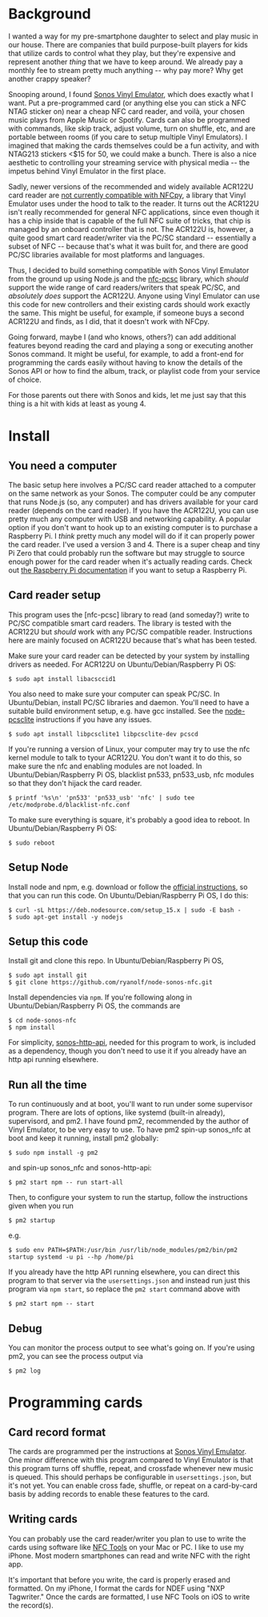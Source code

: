 # Background

I wanted a way for my pre-smartphone daughter to select and play music in our house. There are companies that build purpose-built players for kids that utilize cards to control what they play, but they're expensive and represent another _thing_ that we have to keep around. We already pay a monthly fee to stream pretty much anything -- why pay more? Why get another crappy speaker?

Snooping around, I found [Sonos Vinyl Emulator](https://github.com/hankhank10/vinylemulator), which does exactly what I want. Put a pre-programmed card (or anything else you can stick a NFC NTAG sticker on) near a cheap NFC card reader, and voilà, your chosen music plays from Apple Music or Spotify. Cards can also be programmed with commands, like skip track, adjust volume, turn on shuffle, etc, and are portable between rooms (if you care to setup multiple Vinyl Emulators). I imagined that making the cards themselves could be a fun activity, and with NTAG213 stickers <$15 for 50, we could make a bunch. There is also a nice aesthetic to controlling your streaming service with physical media -- the impetus behind Vinyl Emulator in the first place.

Sadly, newer versions of the recommended and widely available ACR122U card reader are [not currently compatible with NFCpy](https://github.com/nfcpy/nfcpy/issues/154), a library that Vinyl Emulator uses under the hood to talk to the reader. It turns out the ACR122U isn't really recommended for general NFC applications, since even though it has a chip inside that is capable of the full NFC suite of tricks, that chip is managed by an onboard controller that is not. The ACR122U is, however, a quite good smart card reader/writer via the PC/SC standard -- essentially a subset of NFC -- because that's what it was built for, and there are good PC/SC libraries available for most platforms and languages.

Thus, I decided to build something compatible with Sonos Vinyl Emulator from the ground up using Node.js and the [nfc-pcsc](https://github.com/pokusew/nfc-pcsc) library, which _should_ support the wide range of card readers/writers that speak PC/SC, and _absolutely does_ support the ACR122U. Anyone using Vinyl Emulator can use this code for new controllers and their existing cards should work exactly the same. This might be useful, for example, if someone buys a second ACR122U and finds, as I did, that it doesn't work with NFCpy.

Going forward, maybe I (and who knows, others?) can add additional features beyond reading the card and playing a song or executing another Sonos command. It might be useful, for example, to add a front-end for programming the cards easily without having to know the details of the Sonos API or how to find the album, track, or playlist code from your service of choice.

For those parents out there with Sonos and kids, let me just say that this thing is a hit with kids at least as young 4.

# Install

## You need a computer

The basic setup here involves a PC/SC card reader attached to a computer on the same network as your Sonos. The computer could be any computer that runs Node.js (so, any computer) and has drivers available for your card reader (depends on the card reader). If you have the ACR122U, you can use pretty much any computer with USB and networking capability. A popular option if you don't want to hook up to an existing computer is to purchase a Raspberry Pi. I _think_ pretty much any model will do if it can properly power the card reader. I've used a version 3 and 4. There is a super cheap and tiny Pi Zero that could probably run the software but may struggle to source enough power for the card reader when it's actually reading cards. Check out [the Raspberry Pi documentation](https://www.raspberrypi.org/documentation/) if you want to setup a Raspberry Pi.

## Card reader setup

This program uses the [nfc-pcsc] library to read (and someday?) write to PC/SC compatible smart card readers. The library is tested with the ACR122U but _should_ work with any PC/SC compatible reader. Instructions here are mainly focused on ACR122U because that's what has been tested.

Make sure your card reader can be detected by your system by installing drivers as needed. For ACR122U on Ubuntu/Debian/Raspberry Pi OS:

```
$ sudo apt install libacsccid1
```

You also need to make sure your computer can speak PC/SC. In Ubuntu/Debian, install PC/SC libraries and daemon. You'll need to have a suitable build environment setup, e.g. have gcc installed. See the [node-pcsclite](https://github.com/pokusew/node-pcsclite) instructions if you have any issues.

```
$ sudo apt install libpcsclite1 libpcsclite-dev pcscd
```

If you're running a version of Linux, your computer may try to use the nfc kernel module to talk to tyour ACR122U. You don't want it to do this, so make sure the nfc and enabling modules are not loaded. In Ubuntu/Debian/Raspberry Pi OS, blacklist pn533, pn533_usb, nfc modules so that they don't hijack the card reader.

```
$ printf '%s\n' 'pn533' 'pn533_usb' 'nfc' | sudo tee /etc/modprobe.d/blacklist-nfc.conf
```

To make sure everything is square, it's probably a good idea to reboot. In Ubuntu/Debian/Raspberry Pi OS:

```
$ sudo reboot
```

## Setup Node

Install node and npm, e.g. download or follow the [official instructions](https://nodejs.org/en/download/),
so that you can run this code. On Ubuntu/Debian/Raspberry Pi OS, I do this:

```
$ curl -sL https://deb.nodesource.com/setup_15.x | sudo -E bash -
$ sudo apt-get install -y nodejs
```

## Setup this code

Install git and clone this repo. In Ubuntu/Debian/Raspberry Pi OS,

```
$ sudo apt install git
$ git clone https://github.com/ryanolf/node-sonos-nfc.git
```

Install dependencies via `npm`. If you're following along in Ubuntu/Debian/Raspberry Pi OS, the commands are

```
$ cd node-sonos-nfc
$ npm install
```

For simplicity, [sonos-http-api](https://github.com/jishi/node-sonos-http-api), needed for this program to work, is included as a dependency, though you don't need to use it if you already have an http api running elsewhere.

## Run all the time

To run continuously and at boot, you'll want to run under some supervisor program. There are lots of options, like systemd (built-in already), supervisord, and pm2. I have found pm2, recommended by the author of Vinyl Emulator, to be very easy to use. To have pm2 spin-up sonos_nfc at boot and keep it
running, install pm2 globally:

```
$ sudo npm install -g pm2
```

and spin-up sonos_nfc and sonos-http-api:

```
$ pm2 start npm -- run start-all
```

Then, to configure your system to run the startup, follow the instructions given when you run

```
$ pm2 startup
```

e.g.

```
$ sudo env PATH=$PATH:/usr/bin /usr/lib/node_modules/pm2/bin/pm2 startup systemd -u pi --hp /home/pi
```

If you already have the http API running elsewhere, you can direct this program to that server via the `usersettings.json` and instead run just this program via `npm start`, so replace the `pm2 start` command above with

```
$ pm2 start npm -- start
```

## Debug

You can monitor the process output to see what's going on. If you're using pm2, you can see the process output via

```
$ pm2 log
```

# Programming cards

## Card record format

The cards are programmed per the instructions at [Sonos Vinyl Emulator](https://github.com/hankhank10/vinylemulator). One minor difference with this program compared to Vinyl Emulator is that this program turns off shuffle, repeat, and crossfade whenever new music is queued. This should perhaps be configurable in `usersettings.json`, but it's not yet. You can enable cross fade, shuffle, or repeat on a card-by-card basis by adding records to enable these features to the card.

## Writing cards

You can probably use the card reader/writer you plan to use to write the cards using software like [NFC Tools](https://www.wakdev.com/en/apps/nfc-tools-pc-mac.html) on your Mac or PC. I like to use my iPhone. Most modern smartphones can read and write NFC with the right app.

It's important that before you write, the card is properly erased and formatted. On my iPhone, I format the cards for NDEF using "NXP Tagwriter." Once the cards are formatted, I use NFC Tools on iOS to write the record(s).

